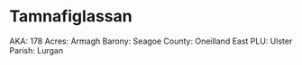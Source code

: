 # Tamnafiglassan

AKA: 178
Acres: Armagh
Barony: Seagoe
County: Oneilland East
PLU: Ulster
Parish: Lurgan